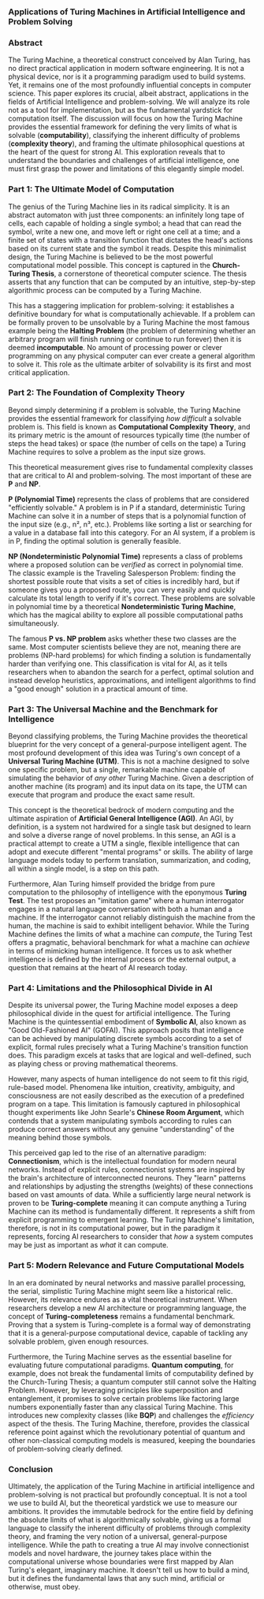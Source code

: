 ### **Applications of Turing Machines in Artificial Intelligence and Problem Solving**

### **Abstract**

The Turing Machine, a theoretical construct conceived by Alan Turing, has no direct practical application in modern software engineering. It is not a physical device, nor is it a programming paradigm used to build systems. Yet, it remains one of the most profoundly influential concepts in computer science. This paper explores its crucial, albeit abstract, applications in the fields of Artificial Intelligence and problem-solving. We will analyze its role not as a tool for implementation, but as the fundamental yardstick for computation itself. The discussion will focus on how the Turing Machine provides the essential framework for defining the very limits of what is solvable (**computability**), classifying the inherent difficulty of problems (**complexity theory**), and framing the ultimate philosophical questions at the heart of the quest for strong AI. This exploration reveals that to understand the boundaries and challenges of artificial intelligence, one must first grasp the power and limitations of this elegantly simple model.

### **Part 1: The Ultimate Model of Computation**

The genius of the Turing Machine lies in its radical simplicity. It is an abstract automaton with just three components: an infinitely long tape of cells, each capable of holding a single symbol; a head that can read the symbol, write a new one, and move left or right one cell at a time; and a finite set of states with a transition function that dictates the head's actions based on its current state and the symbol it reads. Despite this minimalist design, the Turing Machine is believed to be the most powerful computational model possible. This concept is captured in the **Church-Turing Thesis**, a cornerstone of theoretical computer science. The thesis asserts that any function that can be computed by an intuitive, step-by-step algorithmic process can be computed by a Turing Machine.

This has a staggering implication for problem-solving: it establishes a definitive boundary for what is computationally achievable. If a problem can be formally proven to be unsolvable by a Turing Machine the most famous example being the **Halting Problem** (the problem of determining whether an arbitrary program will finish running or continue to run forever) then it is deemed **incomputable**. No amount of processing power or clever programming on any physical computer can ever create a general algorithm to solve it. This role as the ultimate arbiter of solvability is its first and most critical application.

### **Part 2: The Foundation of Complexity Theory**

Beyond simply determining if a problem is solvable, the Turing Machine provides the essential framework for classifying *how difficult* a solvable problem is. This field is known as **Computational Complexity Theory**, and its primary metric is the amount of resources typically time (the number of steps the head takes) or space (the number of cells on the tape) a Turing Machine requires to solve a problem as the input size grows.

This theoretical measurement gives rise to fundamental complexity classes that are critical to AI and problem-solving. The most important of these are **P** and **NP**.

**P (Polynomial Time)** represents the class of problems that are considered "efficiently solvable." A problem is in P if a standard, deterministic Turing Machine can solve it in a number of steps that is a polynomial function of the input size (e.g., n², n³, etc.). Problems like sorting a list or searching for a value in a database fall into this category. For an AI system, if a problem is in P, finding the optimal solution is generally feasible.

**NP (Nondeterministic Polynomial Time)** represents a class of problems where a proposed solution can be *verified* as correct in polynomial time. The classic example is the Traveling Salesperson Problem: finding the shortest possible route that visits a set of cities is incredibly hard, but if someone gives you a proposed route, you can very easily and quickly calculate its total length to verify if it's correct. These problems are solvable in polynomial time by a theoretical **Nondeterministic Turing Machine**, which has the magical ability to explore all possible computational paths simultaneously.

The famous **P vs. NP problem** asks whether these two classes are the same. Most computer scientists believe they are not, meaning there are problems (NP-hard problems) for which finding a solution is fundamentally harder than verifying one. This classification is vital for AI, as it tells researchers when to abandon the search for a perfect, optimal solution and instead develop heuristics, approximations, and intelligent algorithms to find a "good enough" solution in a practical amount of time.

### **Part 3: The Universal Machine and the Benchmark for Intelligence**

Beyond classifying problems, the Turing Machine provides the theoretical blueprint for the very concept of a general-purpose intelligent agent. The most profound development of this idea was Turing's own concept of a **Universal Turing Machine (UTM)**. This is not a machine designed to solve one specific problem, but a single, remarkable machine capable of simulating the behavior of *any other* Turing Machine. Given a description of another machine (its program) and its input data on its tape, the UTM can execute that program and produce the exact same result.

This concept is the theoretical bedrock of modern computing and the ultimate aspiration of **Artificial General Intelligence (AGI)**. An AGI, by definition, is a system not hardwired for a single task but designed to learn and solve a diverse range of novel problems. In this sense, an AGI is a practical attempt to create a UTM a single, flexible intelligence that can adopt and execute different "mental programs" or skills. The ability of large language models today to perform translation, summarization, and coding, all within a single model, is a step on this path.

Furthermore, Alan Turing himself provided the bridge from pure computation to the philosophy of intelligence with the eponymous **Turing Test**. The test proposes an "imitation game" where a human interrogator engages in a natural language conversation with both a human and a machine. If the interrogator cannot reliably distinguish the machine from the human, the machine is said to exhibit intelligent behavior. While the Turing Machine defines the limits of what a machine can *compute*, the Turing Test offers a pragmatic, behavioral benchmark for what a machine can *achieve* in terms of mimicking human intelligence. It forces us to ask whether intelligence is defined by the internal process or the external output, a question that remains at the heart of AI research today.

### **Part 4: Limitations and the Philosophical Divide in AI**

Despite its universal power, the Turing Machine model exposes a deep philosophical divide in the quest for artificial intelligence. The Turing Machine is the quintessential embodiment of **Symbolic AI**, also known as "Good Old-Fashioned AI" (GOFAI). This approach posits that intelligence can be achieved by manipulating discrete symbols according to a set of explicit, formal rules precisely what a Turing Machine's transition function does. This paradigm excels at tasks that are logical and well-defined, such as playing chess or proving mathematical theorems.

However, many aspects of human intelligence do not seem to fit this rigid, rule-based model. Phenomena like intuition, creativity, ambiguity, and consciousness are not easily described as the execution of a predefined program on a tape. This limitation is famously captured in philosophical thought experiments like John Searle's **Chinese Room Argument**, which contends that a system manipulating symbols according to rules can produce correct answers without any genuine "understanding" of the meaning behind those symbols.

This perceived gap led to the rise of an alternative paradigm: **Connectionism**, which is the intellectual foundation for modern neural networks. Instead of explicit rules, connectionist systems are inspired by the brain's architecture of interconnected neurons. They "learn" patterns and relationships by adjusting the strengths (weights) of these connections based on vast amounts of data. While a sufficiently large neural network is proven to be **Turing-complete** meaning it can compute anything a Turing Machine can its method is fundamentally different. It represents a shift from explicit programming to emergent learning. The Turing Machine's limitation, therefore, is not in its computational power, but in the paradigm it represents, forcing AI researchers to consider that *how* a system computes may be just as important as *what* it can compute.

### **Part 5: Modern Relevance and Future Computational Models**

In an era dominated by neural networks and massive parallel processing, the serial, simplistic Turing Machine might seem like a historical relic. However, its relevance endures as a vital theoretical instrument. When researchers develop a new AI architecture or programming language, the concept of **Turing-completeness** remains a fundamental benchmark. Proving that a system is Turing-complete is a formal way of demonstrating that it is a general-purpose computational device, capable of tackling any solvable problem, given enough resources.

Furthermore, the Turing Machine serves as the essential baseline for evaluating future computational paradigms. **Quantum computing**, for example, does not break the fundamental limits of computability defined by the Church-Turing Thesis; a quantum computer still cannot solve the Halting Problem. However, by leveraging principles like superposition and entanglement, it promises to solve certain problems like factoring large numbers exponentially faster than any classical Turing Machine. This introduces new complexity classes (like **BQP**) and challenges the *efficiency* aspect of the thesis. The Turing Machine, therefore, provides the classical reference point against which the revolutionary potential of quantum and other non-classical computing models is measured, keeping the boundaries of problem-solving clearly defined.

### **Conclusion**


Ultimately, the application of the Turing Machine in artificial intelligence and problem-solving is not practical but profoundly conceptual. It is not a tool we use to build AI, but the theoretical yardstick we use to measure our ambitions. It provides the immutable bedrock for the entire field by defining the absolute limits of what is algorithmically solvable, giving us a formal language to classify the inherent difficulty of problems through complexity theory, and framing the very notion of a universal, general-purpose intelligence. While the path to creating a true AI may involve connectionist models and novel hardware, the journey takes place within the computational universe whose boundaries were first mapped by Alan Turing's elegant, imaginary machine. It doesn't tell us how to build a mind, but it defines the fundamental laws that any such mind, artificial or otherwise, must obey.
